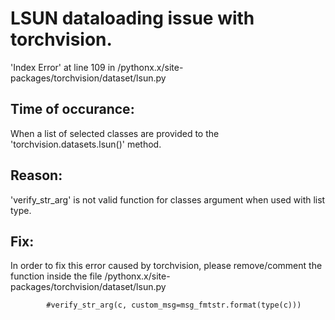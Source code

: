 # LSUN dataloading issue with torchvision.
'Index Error' at line 109 in /pythonx.x/site-packages/torchvision/dataset/lsun.py

## Time of occurance:
 When a list of selected classes are provided to the 'torchvision.datasets.lsun()' method.

## Reason:
'verify_str_arg' is not valid function for classes argument when used with list type.

## Fix:
In order to fix this error caused by torchvision, please remove/comment the function inside the file  /pythonx.x/site-packages/torchvision/dataset/lsun.py
            
            #verify_str_arg(c, custom_msg=msg_fmtstr.format(type(c)))
